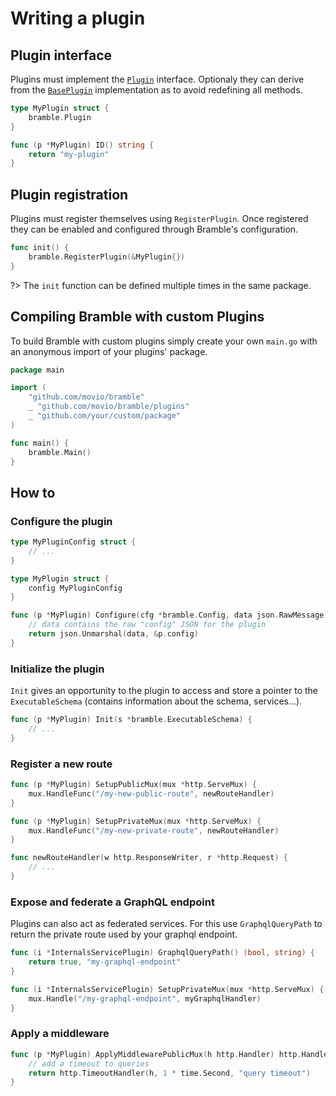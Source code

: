 # Writing a plugin

## Plugin interface

Plugins must implement the [`Plugin`](https://pkg.go.dev/github.com/movio/bramble/bramble#Plugin) interface. Optionaly they can derive from
the [`BasePlugin`](https://pkg.go.dev/github.com/movio/bramble/bramble#BasePlugin) implementation as to avoid redefining all methods.

```go
type MyPlugin struct {
    bramble.Plugin
}

func (p *MyPlugin) ID() string {
    return "my-plugin"
}
```

## Plugin registration

Plugins must register themselves using `RegisterPlugin`.
Once registered they can be enabled and configured through Bramble's configuration.

```go
func init() {
    bramble.RegisterPlugin(&MyPlugin{})
}
```

?> The `init` function can be defined multiple times in the same package.

## Compiling Bramble with custom Plugins

To build Bramble with custom plugins simply create your own `main.go` with an anonymous import of your plugins' package.

```go
package main

import (
	"github.com/movio/bramble"
	_ "github.com/movio/bramble/plugins"
	_ "github.com/your/custom/package"
)

func main() {
	bramble.Main()
}
```

## How to

### Configure the plugin

```go
type MyPluginConfig struct {
	// ...
}

type MyPlugin struct {
	config MyPluginConfig
}

func (p *MyPlugin) Configure(cfg *bramble.Config, data json.RawMessage) error {
	// data contains the raw "config" JSON for the plugin
	return json.Unmarshal(data, &p.config)
}
```

### Initialize the plugin

`Init` gives an opportunity to the plugin to access and store a pointer to
the `ExecutableSchema` (contains information about the schema, services...).

```go
func (p *MyPlugin) Init(s *bramble.ExecutableSchema) {
	// ...
}
```

### Register a new route

```go
func (p *MyPlugin) SetupPublicMux(mux *http.ServeMux) {
	mux.HandleFunc("/my-new-public-route", newRouteHandler)
}

func (p *MyPlugin) SetupPrivateMux(mux *http.ServeMux) {
	mux.HandleFunc("/my-new-private-route", newRouteHandler)
}

func newRouteHandler(w http.ResponseWriter, r *http.Request) {
	// ...
}
```

### Expose and federate a GraphQL endpoint

Plugins can also act as federated services. For this use `GraphqlQueryPath`
to return the private route used by your graphql endpoint.

```go
func (i *InternalsServicePlugin) GraphqlQueryPath() (bool, string) {
	return true, "my-graphql-endpoint"
}

func (i *InternalsServicePlugin) SetupPrivateMux(mux *http.ServeMux) {
	mux.Handle("/my-graphql-endpoint", myGraphqlHandler)
}
```

### Apply a middleware

```go
func (p *MyPlugin) ApplyMiddlewarePublicMux(h http.Handler) http.Handler {
	// add a timeout to queries
	return http.TimeoutHandler(h, 1 * time.Second, "query timeout")
}
```
